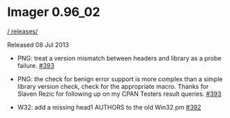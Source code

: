 # Imager 0.96_02

[ / ](..) [releases/](./)

Released 08 Jul 2013

- PNG: treat a version mismatch between headers and library as a probe failure. [#393](https://github.com/tonycoz/imager/issues/393)

- PNG: the check for benign error support is more complex than a simple library version check, check for the appropriate macro. Thanks for Slaven Rezic for following up on my CPAN Testers result queries. [#393](https://github.com/tonycoz/imager/issues/393)

- W32: add a missing head1 AUTHORS to the old Win32.pm [#392](https://github.com/tonycoz/imager/issues/392)